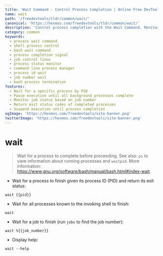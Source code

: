 ```yaml
---
title: 'Wait Command - Control Process Completion | Online Free DevTools by Hexmos'
name: wait
path: '/freedevtools/tldr/common/wait/'
canonical: 'https://hexmos.com/freedevtools/tldr/common/wait/'
description: 'Control process completion with the Wait Command. Monitor process states and manage job execution using shell commands. Free online tool, no registration required.'
category: common
keywords:
  - process wait command
  - shell process control
  - bash wait command
  - process completion signal
  - job control linux
  - process status monitor
  - command line process manager
  - process id wait
  - job number wait
  - bash process termination
features:
  - Wait for a specific process by PID
  - Pause execution until all background processes complete
  - Monitor job status based on job number
  - Return exit status codes of completed processes
  - Suspend execution until process completion
ogImage: 'https://hexmos.com/freedevtools/site-banner.png'
twitterImage: 'https://hexmos.com/freedevtools/site-banner.png'
---
```


# wait

> Wait for a process to complete before proceeding.
> See also: `ps` to view information about running processes and `waitpid`.
> More information: <https://www.gnu.org/software/bash/manual/bash.html#index-wait>.

- Wait for a process to finish given its process ID (PID) and return its exit status:

`wait {{pid}}`

- Wait for all processes known to the invoking shell to finish:

`wait`

- Wait for a job to finish (run `jobs` to find the job number):

`wait %{{job_number}}`

- Display help:

`wait --help`
